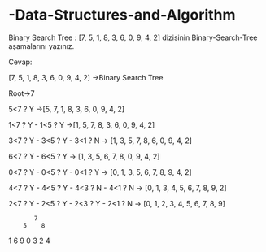 # -Data-Structures-and-Algorithm
Binary Search Tree :
[7, 5, 1, 8, 3, 6, 0, 9, 4, 2] dizisinin Binary-Search-Tree aşamalarını yazınız.

Cevap: 

[7, 5, 1, 8, 3, 6, 0, 9, 4, 2] ->Binary Search Tree

Root->7

5<7 ? Y ->[5, 7, 1, 8, 3, 6, 0, 9, 4, 2]

1<7 ? Y - 1<5 ? Y ->[1, 5, 7, 8, 3, 6, 0, 9, 4, 2]

3<7 ? Y - 3<5 ? Y - 3<1 ? N -> [1, 3, 5, 7, 8, 6, 0, 9, 4, 2]

6<7 ? Y - 6<5 ? Y -> [1, 3, 5, 6, 7, 8, 0, 9, 4, 2]

0<7 ? Y - 0<5 ? Y - 0<1 ? Y -> [0, 1, 3, 5, 6, 7, 8, 9, 4, 2]

4<7 ? Y - 4<5 ? Y - 4<3 ? N - 4<1 ? N -> [0, 1, 3, 4, 5, 6, 7, 8, 9, 2]

2<7 ? Y - 2<5 ? Y - 2<3 ? Y - 2<1 ? N -> [0, 1, 2, 3, 4, 5, 6, 7, 8, 9]

           7
        5    8
   1      6     9
0      3
   2      4
